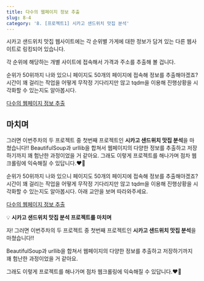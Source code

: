 ```yaml
---
title: 다수의 웹페이지 정보 추출
slug: 8-4
category: '8. [프로젝트1] 시카고 샌드위치 맛집 분석'
---
```

시카고 샌드위치 맛집 웹사이트에는 각 순위별 가게에 대한 정보가 담겨 있는 다른 웹사이트로 링킹되어 있습니다. 

각 순위에 해당하는 개별 사이트에 접속해서 가격과 주소를 추출해 볼 겁니다. 


순위가 50위까지 나와 있으니 페이지도 50개의 페이지에 접속해 정보를 추출해야겠죠? 시간이 꽤 걸리는 작업을 어떻게 무작정 기다리지만 않고 tqdm을 이용해 진행상황을 시각화할 수 있는지도 알아봅시다. 

[다수의 웹페이지 정보 추출](https://github.com/Team-COSADAMA/Data-Science-Intro/blob/main/week5/8-4.ipynb)

## 마치며

그러면 이번주차의 두 프로젝트 중 첫번째 프로젝트인 **시카고 샌드위치 맛집 분석**을 마쳤습니다!! 
BeautifulSoup과 urllib을 합쳐서 웹페이지의 다양한 정보를 추출하고 저장하기까지 꽤 험난한 과정이었을 거 같아요.
그래도 이렇게 프로젝트를 해나가며 점차 웹크롤링에 익숙해질 수 있답니다.❤️‍🔥

순위가 50위까지 나와 있으니 페이지도 50개의 페이지에 접속해 정보를 추출해야겠죠? 시간이 꽤 걸리는 작업을 어떻게 무작정 기다리지만 않고 tqdm을 이용해 진행상황을 시각화할 수 있는지도 알아봅시다. 아래 교안을 보며 따라와주세요. 

[다수의 웹페이지 정보 추출](https://github.com/Team-COSADAMA/Data-Science-Intro/blob/main/week5/8-4.ipynb)


💡 **시카고 샌드위치 맛집 분석 프로젝트를 마치며**

자! 그러면 이번주차의 두 프로젝트 중 첫번째 프로젝트인 **시카고 샌드위치 맛집 분석**을 마쳤습니다!! 

BeautifulSoup과 urllib을 합쳐서 웹페이지의 다양한 정보를 추출하고 저장하기까지 꽤 험난한 과정이었을 거 같아요.

그래도 이렇게 프로젝트를 해나가며 점차 웹크롤링에 익숙해질 수 있답니다.❤️‍🔥

